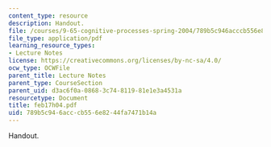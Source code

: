 ```yaml
---
content_type: resource
description: Handout.
file: /courses/9-65-cognitive-processes-spring-2004/789b5c946acccb556e8244fa7471b14a_feb17h04.pdf
file_type: application/pdf
learning_resource_types:
- Lecture Notes
license: https://creativecommons.org/licenses/by-nc-sa/4.0/
ocw_type: OCWFile
parent_title: Lecture Notes
parent_type: CourseSection
parent_uid: d3ac6f0a-0868-3c74-8119-81e1e3a4531a
resourcetype: Document
title: feb17h04.pdf
uid: 789b5c94-6acc-cb55-6e82-44fa7471b14a
---
```

Handout.